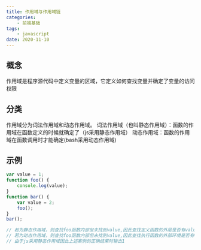 ```yaml
---
title: 作用域与作用域链
categories:
    - 前端基础
tags: 
    - javascript
date: 2020-11-10
---
```


## 概念
作用域是程序源代码中定义变量的区域，它定义如何查找变量并确定了变量的访问权限
## 分类
作用域分为词法作用域和动态作用域。
词法作用域（也叫静态作用域）：函数的作用域在函数定义的时候就确定了（js采用静态作用域）
动态作用域：函数的作用域在函数调用时才能确定(bash采用动态作用域)


## 示例
```javascript
var value = 1;
function foo() {
    console.log(value);
}
function bar() {
    var value = 2;
    foo();
}
bar();

// 若为静态作用域，则查找foo函数内部但未找到value,因此查找定义函数的外层是否有value,因此输出1
// 若为动态作用域，则查找foo函数内部但未找到value,因此查找执行函数的外部环境是否有value,因此为2
// 由于js采用静态作用域因此上述案例的正确结果时输出1
```
